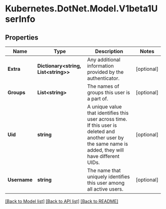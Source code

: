 # Kubernetes.DotNet.Model.V1beta1UserInfo
## Properties

Name | Type | Description | Notes
------------ | ------------- | ------------- | -------------
**Extra** | **Dictionary&lt;string, List&lt;string&gt;&gt;** | Any additional information provided by the authenticator. | [optional] 
**Groups** | **List&lt;string&gt;** | The names of groups this user is a part of. | [optional] 
**Uid** | **string** | A unique value that identifies this user across time. If this user is deleted and another user by the same name is added, they will have different UIDs. | [optional] 
**Username** | **string** | The name that uniquely identifies this user among all active users. | [optional] 

[[Back to Model list]](../README.md#documentation-for-models) [[Back to API list]](../README.md#documentation-for-api-endpoints) [[Back to README]](../README.md)

